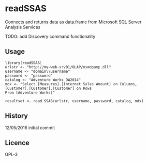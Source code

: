 # readSSAS
Connects and returns data as data.frame from Microsoft SQL Server Analysis Services

TODO: add Discovery command functionality

## Usage
```
library(readSSAS)
urlstr <- "http://my-web-srv01/OLAP/msmdpump.dll"
username <- "domain\\username"
password <- "password"
catalog <- "Adventure Works DW2014"
mdx <- "Select [Measures].[Internet Sales Amount] on Columns,
[Customer].[Customer].[Customer] on Rows
From [Adventure Works]"
 
resultset <- read.SSAS(urlstr, username, password, catalog, mdx)
```

## History

12/05/2016 initial commit

## Licence

GPL-3

